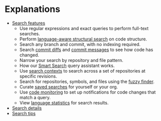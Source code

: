 # Explanations

- [Search features](features.md)
  - Use regular expressions and exact queries to perform full-text searches.
  - Perform [language-aware structural search](features.md#language-aware-structural-code-search) on code structure.
  - Search any branch and commit, with no indexing required.
  - Search [commit diffs](features.md#commit-diff-search) and [commit messages](features.md#commit-message-search-span-class-badge-badge-primary-experimental-span) to see how code has changed.
  - Narrow your search by repository and file pattern.
  - How our [Smart Search](features.md#smart-search) query assistant works.
  - Use [search contexts](features.md#search-contexts) to search across a set of repositories at specific revisions.
  - Search for repositories, symbols, and files using the [fuzzy finder](features.md#fuzzy-search).
  - Curate [saved searches](features.md#saved-searches) for yourself or your org.
  - Use [code monitoring](../../code_monitoring/index.md) to set up notifications for code changes that match a query.
  - View [language statistics](features.md#statistics) for search results.
- [Search details](search_details.md)
- [Search tips](tips.md)
